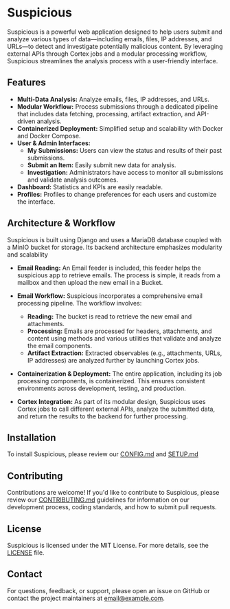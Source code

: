 # Suspicious

Suspicious is a powerful web application designed to help users submit and analyze various types of data—including emails, files, IP addresses, and URLs—to detect and investigate potentially malicious content. By leveraging external APIs through Cortex jobs and a modular processing workflow, Suspicious streamlines the analysis process with a user-friendly interface.

## Features

- **Multi-Data Analysis:** Analyze emails, files, IP addresses, and URLs.
- **Modular Workflow:** Process submissions through a dedicated pipeline that includes data fetching, processing, artifact extraction, and API-driven analysis.
- **Containerized Deployment:** Simplified setup and scalability with Docker and Docker Compose.
- **User & Admin Interfaces:**
  - **My Submissions:** Users can view the status and results of their past submissions.
  - **Submit an Item:** Easily submit new data for analysis.
  - **Investigation:** Administrators have access to monitor all submissions and validate analysis outcomes.
- **Dashboard:** Statistics and KPIs are easily readable.
- **Profiles:** Profiles to change preferences for each users and customize the interface.

## Architecture & Workflow

Suspicious is built using Django and uses a MariaDB database coupled with a MinIO bucket for storage. Its backend architecture emphasizes modularity and scalability

- **Email Reading:**
  An Email feeder is included, this feeder helps the suspicious app to retrieve emails. The process is simple, it reads from a mailbox and then upload the new email in a Bucket.

- **Email Workflow:**
  Suspicious incorporates a comprehensive email processing pipeline. The workflow involves:
  - **Reading:** The bucket is read to retrieve the new email and attachments.
  - **Processing:** Emails are processed for headers, attachments, and content using methods and various utilities that validate and analyze the email components.
  - **Artifact Extraction:** Extracted observables (e.g., attachments, URLs, IP addresses) are analyzed further by launching Cortex jobs.

- **Containerization & Deployment:**
  The entire application, including its job processing components, is containerized. This ensures consistent environments across development, testing, and production.

- **Cortex Integration:**
  As part of its modular design, Suspicious uses Cortex jobs to call different external APIs, analyze the submitted data, and return the results to the backend for further processing.

## Installation

To install Suspicious, please review our [CONFIG.md](CONFIG.md) and [SETUP.md](SETUP.md)

## Contributing

Contributions are welcome! If you'd like to contribute to Suspicious, please review our [CONTRIBUTING.md](CONTRIBUTING.md) guidelines for information on our development process, coding standards, and how to submit pull requests.

## License

Suspicious is licensed under the MIT License. For more details, see the [LICENSE](LICENSE) file.

## Contact

For questions, feedback, or support, please open an issue on GitHub or contact the project maintainers at [email@example.com](mailto:email@example.com).
